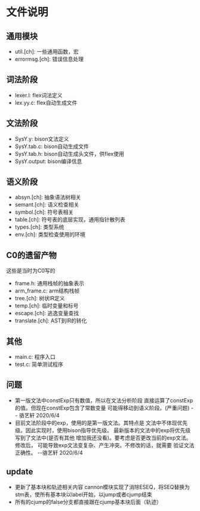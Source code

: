 # 文件说明

## 通用模块
+ util.[ch]: 一些通用函数，宏
+ errormsg.[ch]: 错误信息处理

## 词法阶段
+ lexer.l: flex词法定义
+ lex.yy.c: flex自动生成文件

## 文法阶段
+ SysY.y: bison文法定义
+ SysY.tab.c: bison自动生成文件
+ SysY.tab.h: bison自动生成头文件，供flex使用
+ SysY.output: bison编译信息

## 语义阶段
+ absyn.[ch]: 抽象语法树相关
+ semant.[ch]: 语义检查相关
+ symbol.[ch]: 符号表相关
+ table.[ch]: 符号表的底层实现，通用指针散列表
+ types.[ch]: 类型系统
+ env.[ch]: 类型检查使用的环境

## C0的遗留产物
这些是当时为C0写的
+ frame.h: 通用栈帧的抽象表示
+ arm_frame.c: arm结构栈帧
+ tree.[ch]: 树状IR定义
+ temp.[ch]: 临时变量和标号
+ escape.[ch]: 逃逸变量查找
+ translate.[ch]: AST到IR的转化

## 其他
+ main.c: 程序入口
+ test.c: 简单测试程序

## 问题
+ 第一版文法中constExp只有数值，所以在文法分析阶段
直接运算了constExp的值。但现在constExp包含了常数变量
可能得移动到语义阶段。(严重问题) -- 骆艺轩 2020/6/4
+ 目前文法阶段中的exp，使用的是第一版文法。其特点是
文法中不体现优先级。因此实现时，使用bison指导优先级。
最新版本的文法中的exp将优先级写到了文法中(是否有其他
增加我还没看)。要考虑是否更改当前的exp文法。修改后，
可能导致exp文法变复杂、产生冲突。不修改的话，就需要
验证文法正确性。 --骆艺轩 2020/6/4

## update
+ 更新了基本块和轨迹相关内容 cannon模块实现了消除ESEQ，将SEQ替换为stm表，使所有基本块以label开始，以jump或者cjump结束
+ 所有的cjump的false分支都直接跟在cjump基本块后面（轨迹）